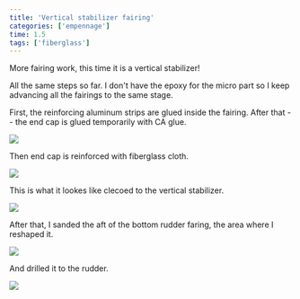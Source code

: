 ```yaml
---
title: 'Vertical stabilizer fairing'
categories: ['empennage']
time: 1.5
tags: ['fiberglass']
---
```


More fairing work, this time it is a vertical stabilizer!  

<!-- more -->

All the same steps so far. I don't have the epoxy for the micro part so I keep advancing all the fairings to the same stage.

First, the reinforcing aluminum strips are glued inside the fairing. After that -- the end cap is glued temporarily with CA glue.

![](0-end-cap.jpeg)

Then end cap is reinforced with fiberglass cloth.

![](1-end-cap-reinforcement.jpeg)

This is what it lookes like clecoed to the vertical stabilizer.

![](2-vertical-stabilizer-fairing.jpeg)

After that, I sanded the aft of the bottom rudder faring, the area where I reshaped it.

![](3-bottom-fairing-sanded.jpeg)

And drilled it to the rudder.

![](4-fairing-drilled.jpeg)
